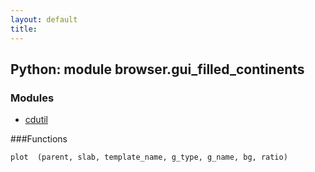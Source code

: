 ```yaml
---
layout: default
title:
---
```


##  Python: module browser.gui_filled_continents

### Modules 
* [cdutil](cdutil.html)  

  
###Functions 

    plot  (parent, slab, template_name, g_type, g_name, bg, ratio) 
